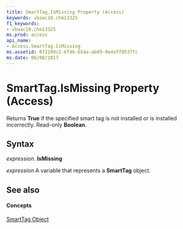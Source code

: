 ```yaml
---
title: SmartTag.IsMissing Property (Access)
keywords: vbaac10.chm13325
f1_keywords:
- vbaac10.chm13325
ms.prod: access
api_name:
- Access.SmartTag.IsMissing
ms.assetid: 072199c2-6f46-654a-ab89-9e4aff0537fc
ms.date: 06/08/2017
---
```



# SmartTag.IsMissing Property (Access)

Returns **True** if the specified smart tag is not installed or is installed incorrectly. Read-only **Boolean**.


## Syntax

 _expression_. **IsMissing**

 _expression_ A variable that represents a **SmartTag** object.


## See also


#### Concepts


[SmartTag Object](smarttag-object-access.md)

